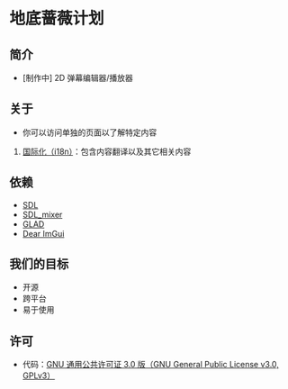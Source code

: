 # 地底蔷薇计划
## 简介
- \[制作中\] 2D 弹幕编辑器/播放器

## 关于
- 你可以访问单独的页面以了解特定内容  
1. [国际化（i18n）](./i18n.zh-CN.md)：包含内容翻译以及其它相关内容

## 依赖
- [SDL](https://www.libsdl.org/)
- [SDL_mixer](https://www.libsdl.org/projects/SDL_mixer/)
- [GLAD](https://glad.dav1d.de/)
- [Dear ImGui](https://github.com/Tyyppi77/imgui_sdl)

## 我们的目标
- 开源
- 跨平台
- 易于使用

## 许可
- 代码：[GNU 通用公共许可证 3.0 版（GNU General Public License v3.0, GPLv3）](./license.txt)
